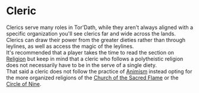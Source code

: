 # Cleric
Clerics serve many roles in Tor'Dath, while they aren't always aligned with a specific organization you'll see clerics far and wide across the lands.  
Clerics can draw their power from the greater dieties rather than through leylines, as well as access the magic of the leylines.  
It's recommended that a player takes the time to read the section on [Religion](/../master/Religion) but keep in mind that a cleric who follows a polytheistic religion does not necessarily have to be in the serve of a single diety.  
That said a cleric does not follow the practice of [Animism](/../master/Religion/Animism/animism.md) instead opting for the more organized religions of the [Church of the Sacred Flame](/../master/Religion/Church-of-the-Sacred-Flame/church-of-the-sacred-flame.md) or the [Circle of Nine](/../master/Religion/Circle-of-Nine).